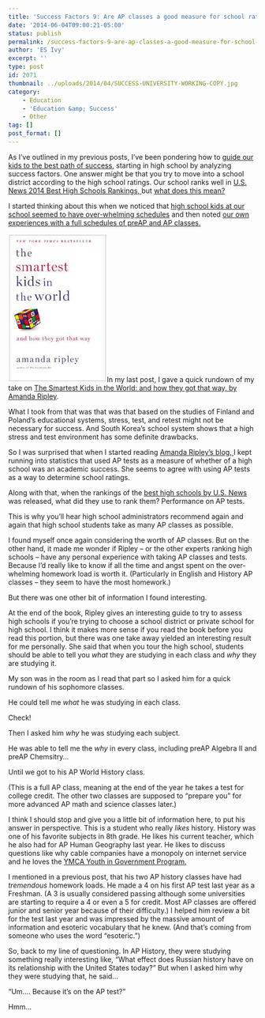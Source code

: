 ```yaml
---
title: 'Success Factors 9: Are AP classes a good measure for school ratings?'
date: '2014-06-04T09:00:21-05:00'
status: publish
permalink: /success-factors-9-are-ap-classes-a-good-measure-for-school-ratings
author: 'ES Ivy'
excerpt: ''
type: post
id: 2071
thumbnail: ../uploads/2014/04/SUCCESS-UNIVERSITY-WORKING-COPY.jpg
category:
    - Education
    - 'Education &amp; Success'
    - Other
tag: []
post_format: []
---
```

As I’ve outlined in my previous posts, I’ve been pondering how to [guide our kids to the best path of success](http://192.168.1.34:4945/?p=1903 "success factors: 1"), starting in high school by analyzing success factors. One answer might be that you try to move into a school district according to the high school ratings. Our school ranks well in [U.S. News 2014 Best High Schools Rankings, ](http://www.usnews.com/education/best-high-schools/articles/2014/04/22/us-news-releases-2014-best-high-schools-rankings)but [what does this mean? ](http://192.168.1.34:4945/success-factors-high-school-rankings-released-by-u-s-news-what-does-it-mean/ "Success factors: High school rankings released by U.S. News: What do they mean?")

I started thinking about this when we noticed that [high school kids at our school seemed to have over-whelming schedules](http://192.168.1.34:4945/?p=1903) and then noted [our own experiences with a full schedules of preAP and AP classes.](http://192.168.1.34:4945/?p=1927)

[![Buy it on Amazon](../uploads/2014/03/smartest-kids-in-the-world-200x300.jpg "Smartest Kids in the World")](http://www.amazon.com/gp/product/1451654421/ref=as_li_qf_sp_asin_il_tl?ie=UTF8&camp=1789&creative=9325&creativeASIN=1451654421&linkCode=as2&tag=esiv-20 "Buy it on Amazon")In my last post, I gave a quick rundown of my take on [The Smartest Kids in the World: and how they got that way, by Amanda Ripley](http://www.amazon.com/gp/product/1451654421/ref=as_li_qf_sp_asin_il_tl?ie=UTF8&camp=1789&creative=9325&creativeASIN=1451654421&linkCode=as2&tag=esiv-20 "Buy it on Amazon").

What I took from that was that was that based on the studies of Finland and Poland’s educational systems, stress, test, and retest might not be necessary for success. And South Korea’s school system shows that a high stress and test environment has some definite drawbacks.

So I was surprised that when I started reading [Amanda Ripley’s blog, ](http://www.amandaripley.com/blog)I kept running into statistics that used AP tests as a measure of whether of a high school was an academic success. She seems to agree with using AP tests as a way to determine school ratings.

Along with that, when the rankings of the [best high schools by U.S. News](http://www.usnews.com/education/best-high-schools) was released, what did they use to rank them? Performance on AP tests.

This is why you’ll hear high school administrators recommend again and again that high school students take as many AP classes as possible.

I found myself once again considering the worth of AP classes. But on the other hand, it made me wonder if Ripley – or the other experts ranking high schools – have any personal experience with taking AP classes and tests. Because I’d really like to know if all the time and angst spent on the over-whelming homework load is worth it. (Particularly in English and History AP classes – they seem to have the most homework.)

But there was one other bit of information I found interesting.

At the end of the book, Ripley gives an interesting guide to try to assess high schools if you’re trying to choose a school district or private school for high school. I think it makes more sense if you read the book before you read this portion, but there was one take away yielded an interesting result for me personally. She said that when you tour the high school, students should be able to tell you *what* they are studying in each class and *why* they are studying it.

My son was in the room as I read that part so I asked him for a quick rundown of his sophomore classes.

He could tell me *what* he was studying in each class.

Check!

Then I asked him *why* he was studying each subject.

He was able to tell me the *why* in every class, including preAP Algebra II and preAP Chemsitry…

Until we got to his AP World History class.

(This is a full AP class, meaning at the end of the year he takes a test for college credit. The other two classes are supposed to “prepare you” for more advanced AP math and science classes later.)

I think I should stop and give you a little bit of information here, to put his answer in perspective. This is a student who really *likes* history. History was one of his favorite subjects in 8th grade. He likes his current teacher, which he also had for AP Human Geography last year. He likes to discuss questions like why cable companies have a monopoly on internet service and he loves the [YMCA Youth in Government Program.](http://www.austinymca.org/programs/youth-government "YMCA youth government")

I mentioned in a previous post, that his two AP history classes have had *tremendous* homework loads. He made a 4 on his first AP test last year as a Freshman. (A 3 is usually considered passing although some universities are starting to require a 4 or even a 5 for credit. Most AP classes are offered junior and senior year because of their difficulty.) I helped him review a bit for the test last year and was impressed by the massive amount of information and esoteric vocabulary that he knew. (And that’s coming from someone who uses the word “esoteric.”)

So, back to my line of questioning. In AP History, they were studying something really interesting like, “What effect does Russian history have on its relationship with the United States today?” But when I asked him why they were studying that, he said…

“Um…. Because it’s on the AP test?”

Hmm…